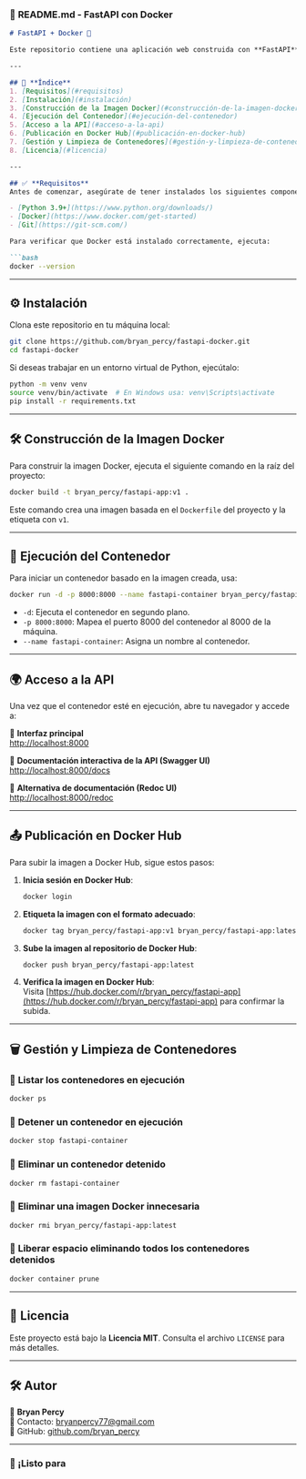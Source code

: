 ### 📌 **README.md - FastAPI con Docker**  

```markdown
# FastAPI + Docker 🚀

Este repositorio contiene una aplicación web construida con **FastAPI**, empaquetada y desplegable con **Docker**.

---

## 📖 **Índice**
1. [Requisitos](#requisitos)
2. [Instalación](#instalación)
3. [Construcción de la Imagen Docker](#construcción-de-la-imagen-docker)
4. [Ejecución del Contenedor](#ejecución-del-contenedor)
5. [Acceso a la API](#acceso-a-la-api)
6. [Publicación en Docker Hub](#publicación-en-docker-hub)
7. [Gestión y Limpieza de Contenedores](#gestión-y-limpieza-de-contenedores)
8. [Licencia](#licencia)

---

## ✅ **Requisitos**
Antes de comenzar, asegúrate de tener instalados los siguientes componentes en tu sistema:

- [Python 3.9+](https://www.python.org/downloads/)
- [Docker](https://www.docker.com/get-started)
- [Git](https://git-scm.com/)

Para verificar que Docker está instalado correctamente, ejecuta:

```bash
docker --version
```

---

## ⚙️ **Instalación**
Clona este repositorio en tu máquina local:

```bash
git clone https://github.com/bryan_percy/fastapi-docker.git
cd fastapi-docker
```

Si deseas trabajar en un entorno virtual de Python, ejecútalo:

```bash
python -m venv venv
source venv/bin/activate  # En Windows usa: venv\Scripts\activate
pip install -r requirements.txt
```

---

## 🛠 **Construcción de la Imagen Docker**
Para construir la imagen Docker, ejecuta el siguiente comando en la raíz del proyecto:

```bash
docker build -t bryan_percy/fastapi-app:v1 .
```

Este comando crea una imagen basada en el `Dockerfile` del proyecto y la etiqueta con `v1`.

---

## 🚀 **Ejecución del Contenedor**
Para iniciar un contenedor basado en la imagen creada, usa:

```bash
docker run -d -p 8000:8000 --name fastapi-container bryan_percy/fastapi-app:v1
```

- `-d`: Ejecuta el contenedor en segundo plano.
- `-p 8000:8000`: Mapea el puerto 8000 del contenedor al 8000 de la máquina.
- `--name fastapi-container`: Asigna un nombre al contenedor.

---

## 🌍 **Acceso a la API**
Una vez que el contenedor esté en ejecución, abre tu navegador y accede a:

🔹 **Interfaz principal**  
[http://localhost:8000](http://localhost:8000)

🔹 **Documentación interactiva de la API (Swagger UI)**  
[http://localhost:8000/docs](http://localhost:8000/docs)

🔹 **Alternativa de documentación (Redoc UI)**  
[http://localhost:8000/redoc](http://localhost:8000/redoc)

---

## 📤 **Publicación en Docker Hub**
Para subir la imagen a Docker Hub, sigue estos pasos:

1. **Inicia sesión en Docker Hub**:

   ```bash
   docker login
   ```

2. **Etiqueta la imagen con el formato adecuado**:

   ```bash
   docker tag bryan_percy/fastapi-app:v1 bryan_percy/fastapi-app:latest
   ```

3. **Sube la imagen al repositorio de Docker Hub**:

   ```bash
   docker push bryan_percy/fastapi-app:latest
   ```

4. **Verifica la imagen en Docker Hub**:  
   Visita [https://hub.docker.com/r/bryan_percy/fastapi-app](https://hub.docker.com/r/bryan_percy/fastapi-app) para confirmar la subida.

---

## 🗑 **Gestión y Limpieza de Contenedores**
### 📌 **Listar los contenedores en ejecución**
```bash
docker ps
```

### 📌 **Detener un contenedor en ejecución**
```bash
docker stop fastapi-container
```

### 📌 **Eliminar un contenedor detenido**
```bash
docker rm fastapi-container
```

### 📌 **Eliminar una imagen Docker innecesaria**
```bash
docker rmi bryan_percy/fastapi-app:latest
```

### 📌 **Liberar espacio eliminando todos los contenedores detenidos**
```bash
docker container prune
```

---

## 📜 **Licencia**
Este proyecto está bajo la **Licencia MIT**. Consulta el archivo `LICENSE` para más detalles.

---

## 🛠 **Autor**
👤 **Bryan Percy**  
📧 Contacto: [bryanpercy77@gmail.com](mailto:bryanpercy77@gmail.com)  
🔗 GitHub: [github.com/bryan_percy](https://github.com/bryan_percy)

---

### 🚀 ¡Listo para

